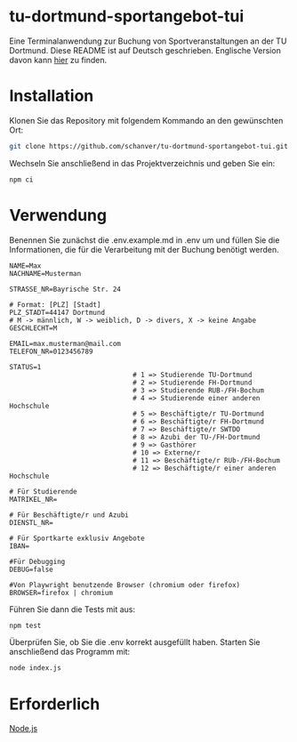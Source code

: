 # tu-dortmund-sportangebot-tui 
Eine Terminalanwendung zur Buchung von Sportveranstaltungen an der TU Dortmund.
Diese README ist auf Deutsch geschrieben. Englische Version davon kann [hier](README.md) zu finden.
# Installation

Klonen Sie das Repository mit folgendem Kommando an den gewünschten Ort:

```bash
git clone https://github.com/schanver/tu-dortmund-sportangebot-tui.git
```

Wechseln Sie anschließend in das Projektverzeichnis und geben Sie ein:

```bash
npm ci
```

# Verwendung

Benennen Sie zunächst die .env.example.md in .env um und füllen Sie die Informationen, die für die Verarbeitung mit der Buchung benötigt werden.

```env
NAME=Max
NACHNAME=Musterman

STRASSE_NR=Bayrische Str. 24

# Format: [PLZ] [Stadt]
PLZ_STADT=44147 Dortmund
# M -> männlich, W -> weiblich, D -> divers, X -> keine Angabe
GESCHLECHT=M

EMAIL=max.musterman@mail.com
TELEFON_NR=0123456789

STATUS=1
                               # 1 => Studierende TU-Dortmund
                               # 2 => Studierende FH-Dortmund
                               # 3 => Studierende RUB-/FH-Bochum
                               # 4 => Studierende einer anderen Hochschule
                               # 5 => Beschäftigte/r TU-Dortmund
                               # 6 => Beschäftigte/r FH-Dortmund
                               # 7 => Beschäftigte/r SWTDO
                               # 8 => Azubi der TU-/FH-Dortmund
                               # 9 => Gasthörer
                               # 10 => Externe/r
                               # 11 => Beschäftigte/r RUb-/FH-Bochum
                               # 12 => Beschäftigte/r einer anderen Hochschule

# Für Studierende
MATRIKEL_NR=

# Für Beschäftigte/r und Azubi
DIENSTL_NR=

# Für Sportkarte exklusiv Angebote
IBAN=

#Für Debugging
DEBUG=false

#Von Playwright benutzende Browser (chromium oder firefox)
BROWSER=firefox | chromium

```

Führen Sie dann die Tests mit aus:
``` bash
npm test
```

Überprüfen Sie, ob Sie die .env korrekt ausgefüllt haben.
Starten Sie anschließend das Programm mit:

```bash
node index.js
```

# Erforderlich
[Node.js](https://nodejs.org/en/download)


